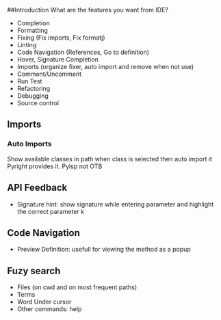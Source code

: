 ##Introduction
What are the features you want from IDE?
 - Completion
 - Formatting
 - Fixing (Fix imports, Fix formatj)
 - Linting
 - Code Navigation (References, Go to definition)
 - Hover, Signature Completion
 - Imports (organize fixer, auto import and remove when not use)
 - Comment/Uncomment
 - Run Test 
 - Refactoring
 - Debugging
 - Source control

## Imports
 ### Auto Imports
Show available classes in path when class is selected then auto import it
Pyright provides it. Pylsp not OTB

## API Feedback
  - Signature hint: show signature while entering parameter and highlight the correct parameter
k

## Code Navigation
  - Preview Definition: usefull for viewing the method as a popup

## Fuzy search
  - Files (on cwd and on most frequent paths)
  - Terms
  - Word Under cursor
  - Other commands: help
